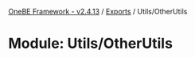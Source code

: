 [OneBE Framework - v2.4.13](../README.md) / [Exports](../modules.md) / Utils/OtherUtils

# Module: Utils/OtherUtils
